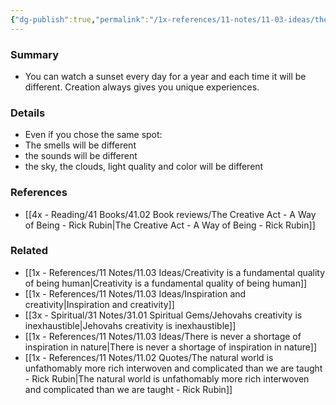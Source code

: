 ```yaml
---
{"dg-publish":true,"permalink":"/1x-references/11-notes/11-03-ideas/the-natural-world-is-always-changing/","title":"The natural world is always changing","created":"2023-03-21T00:06:21.000+03:00","updated":"2024-02-14T20:18:22.079+03:00"}
---
```



### Summary
- You can watch a sunset every day for a year and each time it will be different. Creation always gives you unique experiences.

### Details
- Even if you chose the same spot:
- The smells will be different
- the sounds will be different
- the sky, the clouds, light quality and color will be different

### References
- [[4x - Reading/41 Books/41.02 Book reviews/The Creative Act - A Way of Being - Rick Rubin\|The Creative Act - A Way of Being - Rick Rubin]]

### Related
- [[1x - References/11 Notes/11.03 Ideas/Creativity is a fundamental quality of being human\|Creativity is a fundamental quality of being human]]
- [[1x - References/11 Notes/11.03 Ideas/Inspiration and creativity\|Inspiration and creativity]]
- [[3x - Spiritual/31 Notes/31.01 Spiritual Gems/Jehovahs creativity is inexhaustible\|Jehovahs creativity is inexhaustible]]
- [[1x - References/11 Notes/11.03 Ideas/There is never a shortage of inspiration in nature\|There is never a shortage of inspiration in nature]]
- [[1x - References/11 Notes/11.02 Quotes/The natural world is unfathomably more rich interwoven and complicated than we are taught - Rick Rubin\|The natural world is unfathomably more rich interwoven and complicated than we are taught - Rick Rubin]]